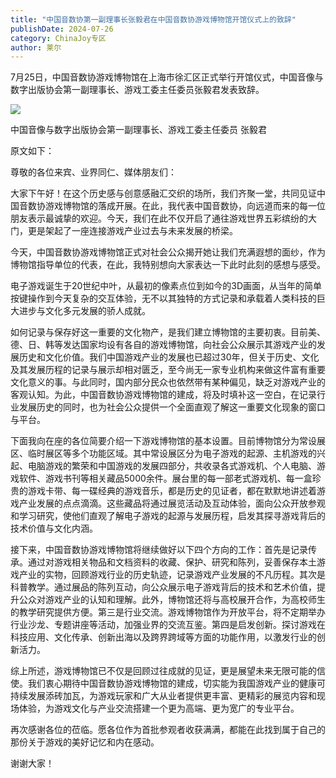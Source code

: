 ```yaml
---
title: "中国音数协第一副理事长张毅君在中国音数协游戏博物馆开馆仪式上的致辞"
publishDate: 2024-07-26
category: ChinaJoy专区
author: 莱尔
---
```


7月25日，中国音数协游戏博物馆在上海市徐汇区正式举行开馆仪式，中国音像与数字出版协会第一副理事长、游戏工委主任委员张毅君发表致辞。

![](https://ec-net-1251389766.cos.ap-shanghai.myqcloud.com/wp-content/uploads/2024/07/20240726232200578.png)

中国音像与数字出版协会第一副理事长、游戏工委主任委员 张毅君

原文如下：

尊敬的各位来宾、业界同仁、媒体朋友们：

大家下午好！在这个历史感与创意感融汇交织的场所，我们齐聚一堂，共同见证中国音数协游戏博物馆的落成开展。在此，我代表中国音数协，向远道而来的每一位朋友表示最诚挚的欢迎。今天，我们在此不仅开启了通往游戏世界五彩缤纷的大门，更是架起了一座连接游戏产业过去与未来发展的桥梁。

今天，中国音数协游戏博物馆正式对社会公众揭开她让我们充满遐想的面纱，作为博物馆指导单位的代表，在此，我特别想向大家表达一下此时此刻的感想与感受。

电子游戏诞生于20世纪中叶，从最初的像素点位到如今的3D画面，从当年的简单按键操作到今天复杂的交互体验，无不以其独特的方式记录和承载着人类科技的巨大进步与文化多元发展的骄人成就。

如何记录与保存好这一重要的文化物产，是我们建立博物馆的主要初衷。目前美、德、日、韩等发达国家均设有各自的游戏博物馆，向社会公众展示其游戏产业的发展历史和文化价值。我们中国游戏产业的发展也已超过30年，但关于历史、文化及其发展历程的记录与展示却相对匮乏，至今尚无一家专业机构来做这件富有重要文化意义的事。与此同时，国内部分民众也依然带有某种偏见，缺乏对游戏产业的客观认知。为此，中国音数协游戏博物馆的建成，将及时填补这一空白，在记录行业发展历史的同时，也为社会公众提供一个全面直观了解这一重要文化现象的窗口与平台。

下面我向在座的各位简要介绍一下游戏博物馆的基本设置。目前博物馆分为常设展区、临时展区等多个功能区域。其中常设展区分为电子游戏的起源、主机游戏的兴起、电脑游戏的繁荣和中国游戏的发展四部分，共收录各式游戏机、个人电脑、游戏软件、游戏书刊等相关藏品5000余件。展台里的每一部老式游戏机、每一盒珍贵的游戏卡带、每一碟经典的游戏音乐，都是历史的见证者，都在默默地讲述着游戏产业发展的点点滴滴。这些藏品将通过展览活动及互动体验，面向公众开放参观和学习研究，使他们直观了解电子游戏的起源与发展历程，启发其探寻游戏背后的技术价值与文化内涵。

接下来，中国音数协游戏博物馆将继续做好以下四个方向的工作：首先是记录传承。通过对游戏相关物品和文档资料的收藏、保护、研究和陈列，妥善保存本土游戏产业的实物，回顾游戏行业的历史轨迹，记录游戏产业发展的不凡历程。其次是科普教学。通过展品的陈列互动，向公众展示电子游戏背后的技术和艺术价值，提升公众对游戏产业的认知和理解。此外，博物馆还将与高校展开合作，为高校师生的教学研究提供方便。第三是行业交流。游戏博物馆作为开放平台，将不定期举办行业沙龙、专题讲座等活动，加强业界的交流互鉴。第四是启发创新。探讨游戏在科技应用、文化传承、创新出海以及跨界跨域等方面的功能作用，以激发行业的创新活力。

综上所述，游戏博物馆已不仅是回顾过往成就的见证，更是展望未来无限可能的信使。我们衷心期待中国音数协游戏博物馆的建成，切实能为我国游戏产业的健康可持续发展添砖加瓦，为游戏玩家和广大从业者提供更丰富、更精彩的展览内容和现场体验，为游戏文化与产业交流搭建一个更为高端、更为宽广的专业平台。

再次感谢各位的莅临。愿各位作为首批参观者收获满满，都能在此找到属于自己的那份关于游戏的美好记忆和内在感动。  

谢谢大家！
